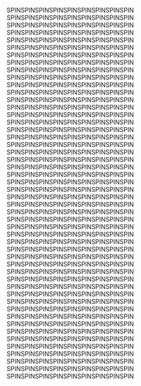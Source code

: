 SPINSPINSPINSPINSPINSPINSPINSPINSPIN
SPINSPINSPINSPINSPINSPINSPINSPINSPIN
SPINSPINSPINSPINSPINSPINSPINSPINSPIN
SPINSPINSPINSPINSPINSPINSPINSPINSPIN
SPINSPINSPINSPINSPINSPINSPINSPINSPIN
SPINSPINSPINSPINSPINSPINSPINSPINSPIN
SPINSPINSPINSPINSPINSPINSPINSPINSPIN
SPINSPINSPINSPINSPINSPINSPINSPINSPIN
SPINSPINSPINSPINSPINSPINSPINSPINSPIN
SPINSPINSPINSPINSPINSPINSPINSPINSPIN
SPINSPINSPINSPINSPINSPINSPINSPINSPIN
SPINSPINSPINSPINSPINSPINSPINSPINSPIN
SPINSPINSPINSPINSPINSPINSPINSPINSPIN
SPINSPINSPINSPINSPINSPINSPINSPINSPIN
SPINSPINSPINSPINSPINSPINSPINSPINSPIN
SPINSPINSPINSPINSPINSPINSPINSPINSPIN
SPINSPINSPINSPINSPINSPINSPINSPINSPIN
SPINSPINSPINSPINSPINSPINSPINSPINSPIN
SPINSPINSPINSPINSPINSPINSPINSPINSPIN
SPINSPINSPINSPINSPINSPINSPINSPINSPIN
SPINSPINSPINSPINSPINSPINSPINSPINSPIN
SPINSPINSPINSPINSPINSPINSPINSPINSPIN
SPINSPINSPINSPINSPINSPINSPINSPINSPIN
SPINSPINSPINSPINSPINSPINSPINSPINSPIN
SPINSPINSPINSPINSPINSPINSPINSPINSPIN
SPINSPINSPINSPINSPINSPINSPINSPINSPIN
SPINSPINSPINSPINSPINSPINSPINSPINSPIN
SPINSPINSPINSPINSPINSPINSPINSPINSPIN
SPINSPINSPINSPINSPINSPINSPINSPINSPIN
SPINSPINSPINSPINSPINSPINSPINSPINSPIN
SPINSPINSPINSPINSPINSPINSPINSPINSPIN
SPINSPINSPINSPINSPINSPINSPINSPINSPIN
SPINSPINSPINSPINSPINSPINSPINSPINSPIN
SPINSPINSPINSPINSPINSPINSPINSPINSPIN
SPINSPINSPINSPINSPINSPINSPINSPINSPIN
SPINSPINSPINSPINSPINSPINSPINSPINSPIN
SPINSPINSPINSPINSPINSPINSPINSPINSPIN
SPINSPINSPINSPINSPINSPINSPINSPINSPIN
SPINSPINSPINSPINSPINSPINSPINSPINSPIN
SPINSPINSPINSPINSPINSPINSPINSPINSPIN
SPINSPINSPINSPINSPINSPINSPINSPINSPIN
SPINSPINSPINSPINSPINSPINSPINSPINSPIN
SPINSPINSPINSPINSPINSPINSPINSPINSPIN
SPINSPINSPINSPINSPINSPINSPINSPINSPIN
SPINSPINSPINSPINSPINSPINSPINSPINSPIN
SPINSPINSPINSPINSPINSPINSPINSPINSPIN
SPINSPINSPINSPINSPINSPINSPINSPINSPIN
SPINSPINSPINSPINSPINSPINSPINSPINSPIN
SPINSPINSPINSPINSPINSPINSPINSPINSPIN
SPINSPINSPINSPINSPINSPINSPINSPINSPIN
